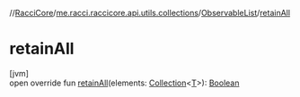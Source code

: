 //[RacciCore](../../../index.md)/[me.racci.raccicore.api.utils.collections](../index.md)/[ObservableList](index.md)/[retainAll](retain-all.md)

# retainAll

[jvm]\
open override fun [retainAll](retain-all.md)(elements: [Collection](https://kotlinlang.org/api/latest/jvm/stdlib/kotlin.collections/-collection/index.html)&lt;[T](index.md)&gt;): [Boolean](https://kotlinlang.org/api/latest/jvm/stdlib/kotlin/-boolean/index.html)
